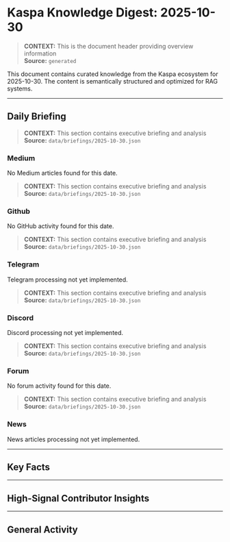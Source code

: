 # Kaspa Knowledge Digest: 2025-10-30

> **CONTEXT:** This is the document header providing overview information  
> **Source:** `generated`

This document contains curated knowledge from the Kaspa ecosystem
for 2025-10-30. The content is semantically structured and optimized
for RAG systems.

---

## Daily Briefing

> **CONTEXT:** This section contains executive briefing and analysis  
> **Source:** `data/briefings/2025-10-30.json`

### Medium

No Medium articles found for this date.

> **CONTEXT:** This section contains executive briefing and analysis  
> **Source:** `data/briefings/2025-10-30.json`

### Github

No GitHub activity found for this date.

> **CONTEXT:** This section contains executive briefing and analysis  
> **Source:** `data/briefings/2025-10-30.json`

### Telegram

Telegram processing not yet implemented.

> **CONTEXT:** This section contains executive briefing and analysis  
> **Source:** `data/briefings/2025-10-30.json`

### Discord

Discord processing not yet implemented.

> **CONTEXT:** This section contains executive briefing and analysis  
> **Source:** `data/briefings/2025-10-30.json`

### Forum

No forum activity found for this date.

> **CONTEXT:** This section contains executive briefing and analysis  
> **Source:** `data/briefings/2025-10-30.json`

### News

News articles processing not yet implemented.

---

## Key Facts



---

## High-Signal Contributor Insights



---

## General Activity

